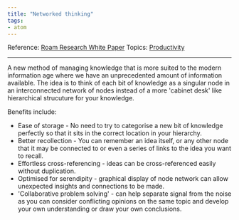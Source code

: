 ```yaml
---
title: "Networked thinking"
tags:
- atom
---
```

Reference:  [Roam Research White Paper](Sources/Roam%20Research%20White%20Paper.md)
Topics:  [Productivity](Topics/Productivity.md)

---

A new method of managing knowledge that is more suited to the modern information age where we have an unprecedented amount of information available. The idea is to think of each bit of knowledge as a singular node in an interconnected network of nodes instead of a more 'cabinet desk' like hierarchical strucuture for your knowledge.  

Benefits include:
- Ease of storage - No need to try to categorise a new bit of knowledge perfectly so that it sits in the correct location in your hierarchy.
- Better recollection - You can remember an idea itself, or any other node that it may be connected to or even a series of links to the idea you want to recall.
- Effortless cross-referencing - ideas can be cross-referenced easily without duplication.
- Optimised for serendipity - graphical display of node network can allow unexpected insights and connections to be made.
- 'Collaborative problem solving' - can help separate signal from the noise as you can consider conflicting opinions on the same topic and develop your own understanding or draw your own conclusions.